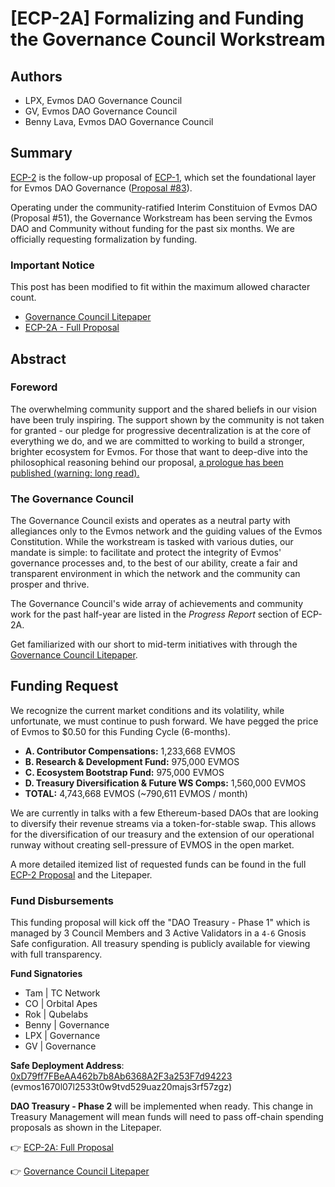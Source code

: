 # [ECP-2A] Formalizing and Funding the Governance Council Workstream

## Authors 

- LPX, Evmos DAO Governance Council
- GV, Evmos DAO Governance Council
- Benny Lava, Evmos DAO Governance Council

## Summary

[ECP-2](https://github.com/EvmosGov/proposals/blob/main/ECP/ECP-2A.md) is the follow-up proposal of [ECP-1](https://github.com/EvmosGov/proposals/blob/main/ECP/ECP-1.md), which set the foundational layer for Evmos DAO Governance ([Proposal #83](https://www.mintscan.io/evmos/proposals/83)).

Operating under the community-ratified Interim Constituion of Evmos DAO (Proposal #51), the Governance Workstream has been serving the Evmos DAO and Community without funding for the past six months. We are officially requesting formalization by funding.

### Important Notice

This post has been modified to fit within the maximum allowed character count. 

- [Governance Council Litepaper](https://evmos.community/litepaper)
- [ECP-2A - Full Proposal](https://github.com/EvmosGov/proposals/blob/main/ECP/ECP-2A.md)

## Abstract

### Foreword

The overwhelming community support and the shared beliefs in our vision have been truly inspiring. The support shown by the community is not taken for granted - our pledge for progressive decentralization is at the core of everything we do, and we are committed to working to build a stronger, brighter ecosystem for Evmos. For those that want to deep-dive into the philosophical reasoning behind our proposal, [a prologue has been published (warning: long read).](https://mirror.xyz/evmosdao.eth/rSZyD_MAO4zkA46lvqi-f9P5YfVBrnMsU3TShBWK-sY)

### The Governance Council 

The Governance Council exists and operates as a neutral party with allegiances only to the Evmos network and the guiding values of the Evmos Constitution. While the workstream is tasked with various duties, our mandate is simple: to facilitate and protect the integrity of Evmos' governance processes and, to the best of our ability, create a fair and transparent environment in which the network and the community can prosper and thrive.

The Governance Council's wide array of achievements and community work for the past half-year are listed in the *Progress Report* section of ECP-2A.

Get familiarized with our short to mid-term initiatives with through the [Governance Council Litepaper](https://evmos.community/litepaper).

## Funding Request

We recognize the current market conditions and its volatility, while unfortunate, we must continue to push forward. We have pegged the price of Evmos to $0.50 for this Funding Cycle (6-months).

- **A. Contributor Compensations:** 1,233,668 EVMOS
- **B. Research & Development Fund:** 975,000 EVMOS
- **C. Ecosystem Bootstrap Fund:** 975,000 EVMOS
- **D. Treasury Diversification & Future WS Comps:** 1,560,000 EVMOS
- **TOTAL:** 4,743,668 EVMOS (~790,611 EVMOS / month)

We are currently in talks with a few Ethereum-based DAOs that are looking to diversify their revenue streams via a token-for-stable swap. This allows for the diversification of our treasury and the extension of our operational runway without creating sell-pressure of EVMOS in the open market.

A more detailed itemized list of requested funds can be found in the full [ECP-2 Proposal](https://github.com/EvmosGov/proposals/blob/main/ECP/ECP-2A.md) and the Litepaper.

### Fund Disbursements

This funding proposal will kick off the "DAO Treasury - Phase 1" which is managed by 3 Council Members and 3 Active Validators in a `4-6` Gnosis Safe configuration. All treasury spending is publicly available for viewing with full transparency.

**Fund Signatories** 
- Tam | TC Network
- CO | Orbital Apes 
- Rok | Qubelabs 
- Benny | Governance
- LPX | Governance
- GV | Governance

**Safe Deployment Address**: [0xD79ff7FBeAA462b7b8Ab6368A2F3a253F7d94223](https://safe.evmos.org/evmos:0xD79ff7FBeAA462b7b8Ab6368A2F3a253F7d94223) (evmos1670l07l2533t0w9tvd529uaz20majs3rf57zgz)

**DAO Treasury - Phase 2** will be implemented when ready. This change in Treasury Management will mean funds will need to pass off-chain spending proposals as shown in the Litepaper.

👉 [ECP-2A: Full Proposal](https://github.com/EvmosGov/proposals/blob/main/ECP/ECP-2A.md)

👉 [Governance Council Litepaper](https://evmos.community/litepaper)

